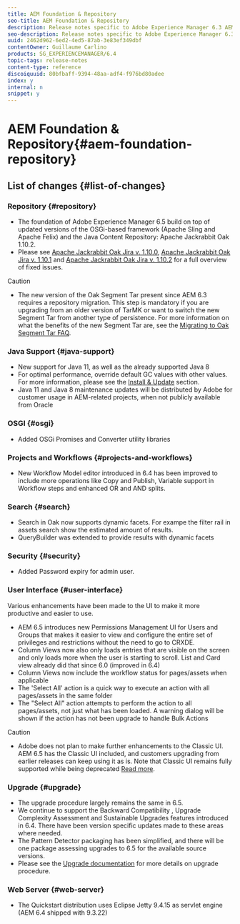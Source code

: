 ```yaml
---
title: AEM Foundation & Repository
seo-title: AEM Foundation & Repository
description: Release notes specific to Adobe Experience Manager 6.3 AEM Platform and Repository.
seo-description: Release notes specific to Adobe Experience Manager 6.3 AEM Platform and Repository.
uuid: 2462d962-6ed2-4ed5-87ab-3e83ef349dbf
contentOwner: Guillaume Carlino
products: SG_EXPERIENCEMANAGER/6.4
topic-tags: release-notes
content-type: reference
discoiquuid: 80bfbaff-9394-48aa-adf4-f976bd80adee
index: y
internal: n
snippet: y
---
```


# AEM Foundation & Repository{#aem-foundation-repository}

## List of changes {#list-of-changes}

### Repository {#repository}

* The foundation of Adobe Experience Manager 6.5 build on top of updated versions of the OSGi-based framework (Apache Sling and Apache Felix) and the Java Content Repository: Apache Jackrabbit Oak 1.10.2.
* Please see [Apache Jackrabbit Oak Jira v. 1.10.0](http://archive.apache.org/dist/jackrabbit/oak/1.10.0/RELEASE-NOTES.txt), [Apache Jackrabbit Oak Jira v. 1.10.1](http://archive.apache.org/dist/jackrabbit/oak/1.10.1/RELEASE-NOTES.txt) and [Apache Jackrabbit Oak Jira v. 1.10.2](http://archive.apache.org/dist/jackrabbit/oak/1.10.2/RELEASE-NOTES.txt) for a full overview of fixed issues.

>[!CAUTION]
>
>* The new version of the Oak Segment Tar present since AEM 6.3 requires a repository migration. This step is mandatory if you are upgrading from an older version of TarMK or want to switch the new Segment Tar from another type of persistence. For more information on what the benefits of the new Segment Tar are, see the [Migrating to Oak Segment Tar FAQ](/sites/deploying/using/revision-cleanup.md#migrating-to-oak-segment-tar).
>

### Java Support {#java-support}

* New support for Java 11, as well as the already supported Java 8
* For optimal performance, override default GC values with other values. For more information, please see the [Install & Update](../sites/deploying/using/custom-standalone-install.md) section.
* Java 11 and Java 8 maintenance updates will be distributed by Adobe for customer usage in AEM-related projects, when not publicly available from Oracle

### OSGI {#osgi}

* Added OSGi Promises and Converter utility libraries

### Projects and Workflows {#projects-and-workflows}

* New Workflow Model editor introduced in 6.4 has been improved to include more operations like Copy and Publish, Variable support in Workflow steps and enhanced OR and AND splits.

### Search {#search}

* Search in Oak now supports dynamic facets. For exampe the filter rail in assets search show the estimated amount of results.
* QueryBuilder was extended to provide results with dynamic facets

### Security {#security}

* Added Password expiry for admin user.

### User Interface {#user-interface}

Various enhancements have been made to the UI to make it more productive and easier to use.

* AEM 6.5 introduces new Permissions Management UI for Users and Groups that makes it easier to view and configure the entire set of privileges and restrictions without the need to go to CRXDE.
* Column Views now also only loads entries that are visible on the screen and only loads more when the user is starting to scroll. List and Card view already did that since 6.0 (improved in 6.4)
* Column Views now include the workflow status for pages/assets when applicable
* The 'Select All' action is a quick way to execute an action with all pages/assets in the same folder
* The "Select All" action attempts to perform the action to all pages/assets, not just what has been loaded. A warning dialog will be shown if the action has not been upgrade to handle Bulk Actions

>[!CAUTION]
>
>* Adobe does not plan to make further enhancements to the Classic UI. AEM 6.5 has the Classic UI included, and customers upgrading from earlier releases can keep using it as is. Note that Classic UI remains fully supported while being deprecated [Read more](../sites/deploying/using/ui-recommendations.md).
>

### Upgrade {#upgrade}

* The upgrade procedure largely remains the same in 6.5. 
* We continue to support the Backward Compatibility , Upgrade Complexity Assessment and Sustainable Upgrades features introduced in 6.4. There have been version specific updates made to these areas where needed.
* The Pattern Detector packaging has been simplified, and there will be one package assessing upgrades to 6.5 for the available source versions. 
* Please see the [Upgrade documentation](../sites/deploying/using/upgrade.md) for more details on upgrade procedure.

### Web Server {#web-server}

* The Quickstart distribution uses Eclipse Jetty 9.4.15 as servlet engine (AEM 6.4 shipped with 9.3.22)

